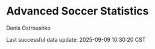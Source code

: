 # Advanced Soccer Statistics
Denis Ostroushko

<!-- gfm -->

Last successful data update: 2025-09-09 10:30:20 CST
